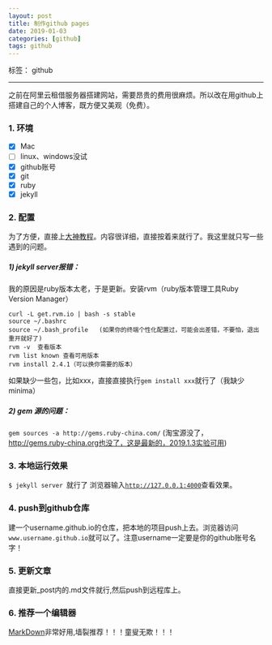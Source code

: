 ```yaml
---
layout: post
title: 制作github pages
date: 2019-01-03
categories: [github]
tags: github
---
```

<!--more-->


标签： github

------

之前在阿里云租借服务器搭建网站，需要昂贵的费用很麻烦。所以改在用github上搭建自己的个人博客，既方便又美观（免费）。
### 1. 环境 

- [x] Mac
- [ ] linux、windows没试
- [x] github账号
- [x] git
- [x] ruby
- [x] jekyll

### 2. 配置
为了方便，直接上[大神教程](http://baixin.io/2016/10/jekyll_tutorials1/)。内容很详细，直接按着来就行了。我这里就只写一些遇到的问题。
##### 1) jekyll server报错：
我的原因是ruby版本太老，于是更新。安装rvm（ruby版本管理工具Ruby Version Manager）
```
curl -L get.rvm.io | bash -s stable
source ~/.bashrc  
source ~/.bash_profile   (如果你的终端个性化配置过，可能会出差错，不要怕，退出重开就好了)
rvm -v  查看版本
rvm list known 查看可用版本
rvm install 2.4.1（可以换你需要的版本）
```
如果缺少一些包，比如xxx，直接直接执行`gem install xxx`就行了（我缺少 minima）
##### 2) gem 源的问题：
`gem sources -a http://gems.ruby-china.com/`
(淘宝源没了，http://gems.ruby-china.org也没了，这是最新的，2019.1.3实验可用)

### 3. 本地运行效果
`$ jekyll server `就行了
浏览器输入[`http://127.0.0.1:4000`](http://127.0.0.1:4000)查看效果。

### 4. push到github仓库
建一个username.github.io的仓库，把本地的项目push上去。浏览器访问`www.username.github.io`就可以了。注意username一定要是你的github账号名字！

### 5. 更新文章
直接更新_post内的.md文件就行,然后push到远程库上。

### 6. 推荐一个编辑器
[MarkDown](https://www.zybuluo.com/mdeditor#)非常好用,墙裂推荐！！！童叟无欺！！！







